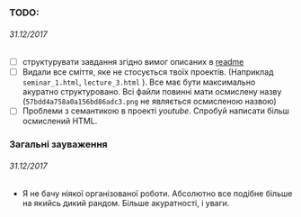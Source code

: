 ### TODO: 
###### *31.12/2017*
- [ ] структурувати завдання згідно вимог описаних в [readme](https://github.com/WebDevCourse2017/HTML-Codding/blob/master/readme.md)
- [ ] Видали все сміття, яке не стосується твоїх проектів. (Наприклад `seminar_1.html`, `lecture_3.html` ). Все має бути максимально акуратно структуровано. Всі файли повинні мати осмислену назву (`57bdd4a758a0a156bd86adc3.png` не являється осмисленою назвою)
- [ ] Проблеми з семантикою в проекті *youtube*. Спробуй написати більш осмислений HTML.

### Загальні зауваження
###### *31.12/2017* 
- Я не бачу ніякої організованої роботи. Абсолютно все подібне більше на якийсь дикий рандом. Більше акуратності, і уваги.    